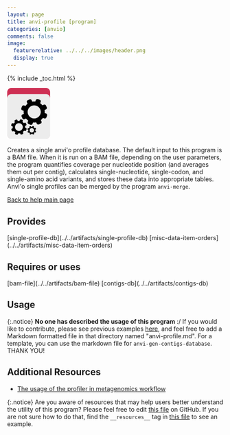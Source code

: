 ```yaml
---
layout: page 
title: anvi-profile [program]
categories: [anvio]
comments: false
image:
  featurerelative: ../../../images/header.png
  display: true
---
```



{% include _toc.html %}


<img src="../../images/icons/PROGRAM.png" alt="PROGRAM" style="width:100px; border:none" />

Creates a single anvi&#39;o profile database. The default input to this program is a BAM file.                   When it is run on a BAM file, depending on the user parameters, the program quantifies                   coverage per nucleotide position (and averages them out per contig), calculates                   single-nucleotide, single-codon, and single-amino acid variants, and stores these data                   into appropriate tables. Anvi&#39;o single profiles can be merged by the program `anvi-merge`.

[Back to help main page](../../)

## Provides

<p style="text-align: left" markdown="1"><span class="artifact-p">[single-profile-db](../../artifacts/single-profile-db)</span> <span class="artifact-p">[misc-data-item-orders](../../artifacts/misc-data-item-orders)</span></p>

## Requires or uses

<p style="text-align: left" markdown="1"><span class="artifact-r">[bam-file](../../artifacts/bam-file)</span> <span class="artifact-r">[contigs-db](../../artifacts/contigs-db)</span></p>

## Usage


{:.notice}
**No one has described the usage of this program** :/ If you would like to contribute, please see previous examples [here](https://github.com/merenlab/anvio/tree/master/anvio/docs/programs), and feel free to add a Markdown formatted file in that directory named "anvi-profile.md". For a template, you can use the markdown file for `anvi-gen-contigs-database`. THANK YOU!


## Additional Resources


* [The usage of the profiler in metagenomics workflow](http://merenlab.org/2016/06/22/anvio-tutorial-v2/#anvi-profile)


{:.notice}
Are you aware of resources that may help users better understand the utility of this program? Please feel free to edit [this file](https://github.com/merenlab/anvio/tree/master/bin/anvi-profile) on GitHub. If you are not sure how to do that, find the `__resources__` tag in [this file](https://github.com/merenlab/anvio/blob/master/bin/anvi-interactive) to see an example.
